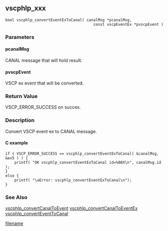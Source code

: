 

## vscphlp_xxx

```clike
bool vscphlp_convertEventExToCanal( canalMsg *pcanalMsg, 
                                       const vscpEventEx *pvscpEvent )
```

### Parameters

#### pcanalMsg
CANAL message that will hold result.

#### pvscpEvent
VSCP ex event that will be converted.


### Return Value
VSCP_ERROR_SUCCESS on succes. 

### Description
Convert VSCP event ex to CANAL message. 

#### C example

```clike
if ( VSCP_ERROR_SUCCESS == vscphlp_convertEventExToCanal( &canalMsg, &ex5 ) ) {
    printf( "OK vscphlp_convertEventExToCanal id=%08X\n", canalMsg.id );
}
else {
    printf( "\aError: vscphlp_convertEventExToCanal\n");
}
```

### See Also
[vscphlp_convertCanalToEvent](vscphlp_convertcanaltoevent.md)   [vscphlp_convertCanalToEventEx](vscphlp_convertcanaltoeventex.md)    [vscphlp_convertEventToCanal](vscphlp_converteventtocanal.md)  



[filename](./bottom_copyright.md ':include')